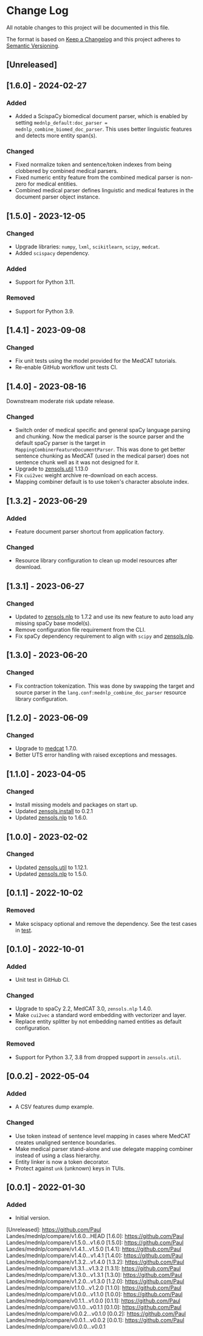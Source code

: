 # Change Log
All notable changes to this project will be documented in this file.

The format is based on [Keep a Changelog](http://keepachangelog.com/)
and this project adheres to [Semantic Versioning](http://semver.org/).


## [Unreleased]


## [1.6.0] - 2024-02-27
### Added
- Added a ScispaCy biomedical document parser, which is enabled by setting
  `mednlp_default:doc_parser = mednlp_combine_biomed_doc_parser`.  This uses
  better linguistic features and detects more entity span(s).

### Changed
- Fixed normalize token and sentence/token indexes from being clobbered by
  combined medical parsers.
- Fixed numeric entity feature from the combined medical parser is non-zero
  for medical entities.
- Combined medical parser defines linguistic and medical features in the
  document parser object instance.


## [1.5.0] - 2023-12-05
### Changed
- Upgrade libraries: `numpy`, `lxml`, `scikitlearn`, `scipy`, `medcat`.
- Added `scispacy` dependency.

### Added
- Support for Python 3.11.

### Removed
- Support for Python 3.9.


## [1.4.1] - 2023-09-08
### Changed
- Fix unit tests using the model provided for the MedCAT tutorials.
- Re-enable GitHub workflow unit tests CI.


## [1.4.0] - 2023-08-16
Downstream moderate risk update release.

### Changed
- Switch order of medical specific and general spaCy language parsing and
  chunking.  Now the medical parser is the source parser and the default spaCy
  parser is the target in `MappingCombinerFeatureDocumentParser`.  This was
  done to get better sentence chunking as MedCAT (used in the medical parser)
  does not sentence chunk well as it was not designed for it.
- Upgrade to [zensols.util] 1.13.0
- Fix `cui2vec` weight archive re-download on each access.
- Mapping combiner default is to use token's character absolute index.


## [1.3.2] - 2023-06-29
### Added
- Feature document parser shortcut from application factory.

### Changed
- Resource library configuration to clean up model resources after download.


## [1.3.1] - 2023-06-27
### Changed
- Updated to [zensols.nlp] to 1.7.2 and use its new feature to auto load any
  missing spaCy base model(s).
- Remove configuration file requirement from the CLI.
- Fix spaCy dependency requirement to align with `scipy` and  [zensols.nlp].


## [1.3.0] - 2023-06-20
### Changed
- Fix contraction tokenization.  This was done by swapping the target and
  source parser in the `lang.conf:mednlp_combine_doc_parser` resource library
  configuration.


## [1.2.0] - 2023-06-09
### Changed
- Upgrade to [medcat] 1.7.0.
- Better UTS error handling with raised exceptions and messages.


## [1.1.0] - 2023-04-05
### Changed
- Install missing models and packages on start up.
- Updated [zensols.install] to 0.2.1
- Updated [zensols.nlp] to 1.6.0.


## [1.0.0] - 2023-02-02
### Changed
- Updated [zensols.util] to 1.12.1.
- Updated [zensols.nlp] to 1.5.0.


## [0.1.1] - 2022-10-02
### Removed
- Make scispacy optional and remove the dependency.  See the test cases in
  [test](test/entlink).


## [0.1.0] - 2022-10-01
### Added
- Unit test in GitHub CI.

### Changed
- Upgrade to spaCy 2.2, MedCAT 3.0, `zensols.nlp` 1.4.0.
- Make `cui2vec` a standard word embedding with vectorizer and layer.
- Replace entity splitter by not embedding named entities as default
  configuration.

### Removed
- Support for Python 3.7, 3.8 from dropped support in `zensols.util`.


## [0.0.2] - 2022-05-04
### Added
- A CSV features dump example.

### Changed
- Use token instead of sentence level mapping in cases where MedCAT creates
  unaligned sentence boundaries.
- Make medical parser stand-alone and use delegate mapping combiner instead of
  using a class hierarchy.
- Entity linker is now a token decorator.
- Protect against `unk` (unknown) keys in TUIs.


## [0.0.1] - 2022-01-30
### Added
- Initial version.


<!-- links -->
[Unreleased]: https://github.com/Paul Landes/mednlp/compare/v1.6.0...HEAD
[1.6.0]: https://github.com/Paul Landes/mednlp/compare/v1.5.0...v1.6.0
[1.5.0]: https://github.com/Paul Landes/mednlp/compare/v1.4.1...v1.5.0
[1.4.1]: https://github.com/Paul Landes/mednlp/compare/v1.4.0...v1.4.1
[1.4.0]: https://github.com/Paul Landes/mednlp/compare/v1.3.2...v1.4.0
[1.3.2]: https://github.com/Paul Landes/mednlp/compare/v1.3.1...v1.3.2
[1.3.1]: https://github.com/Paul Landes/mednlp/compare/v1.3.0...v1.3.1
[1.3.0]: https://github.com/Paul Landes/mednlp/compare/v1.2.0...v1.3.0
[1.2.0]: https://github.com/Paul Landes/mednlp/compare/v1.1.0...v1.2.0
[1.1.0]: https://github.com/Paul Landes/mednlp/compare/v1.0.0...v1.1.0
[1.0.0]: https://github.com/Paul Landes/mednlp/compare/v0.1.1...v1.0.0
[0.1.1]: https://github.com/Paul Landes/mednlp/compare/v0.1.0...v0.1.1
[0.1.0]: https://github.com/Paul Landes/mednlp/compare/v0.0.2...v0.1.0
[0.0.2]: https://github.com/Paul Landes/mednlp/compare/v0.0.1...v0.0.2
[0.0.1]: https://github.com/Paul Landes/mednlp/compare/v0.0.0...v0.0.1

[zensols.util]: https://github.com/plandes/util
[zensols.nlp]: https://github.com/plandes/nlparse
[zensols.install]: https://github.com/plandes/install
[medcat]: https://github.com/CogStack/MedCAT
